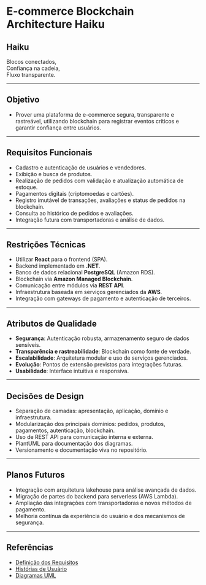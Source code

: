 # E-commerce Blockchain Architecture Haiku

## Haiku

Blocos conectados,  
Confiança na cadeia,  
Fluxo transparente.

---

## Objetivo

- Prover uma plataforma de e-commerce segura, transparente e rastreável, utilizando blockchain para registrar eventos críticos e garantir confiança entre usuários.

---

## Requisitos Funcionais

- Cadastro e autenticação de usuários e vendedores.
- Exibição e busca de produtos.
- Realização de pedidos com validação e atualização automática de estoque.
- Pagamentos digitais (criptomoedas e cartões).
- Registro imutável de transações, avaliações e status de pedidos na blockchain.
- Consulta ao histórico de pedidos e avaliações.
- Integração futura com transportadoras e análise de dados.

---

## Restrições Técnicas

- Utilizar **React** para o frontend (SPA).
- Backend implementado em **.NET**.
- Banco de dados relacional **PostgreSQL** (Amazon RDS).
- Blockchain via **Amazon Managed Blockchain**.
- Comunicação entre módulos via **REST API**.
- Infraestrutura baseada em serviços gerenciados da **AWS**.
- Integração com gateways de pagamento e autenticação de terceiros.

---

## Atributos de Qualidade

- **Segurança**: Autenticação robusta, armazenamento seguro de dados sensíveis.
- **Transparência e rastreabilidade**: Blockchain como fonte de verdade.
- **Escalabilidade**: Arquitetura modular e uso de serviços gerenciados.
- **Evolução**: Pontos de extensão previstos para integrações futuras.
- **Usabilidade**: Interface intuitiva e responsiva.

---

## Decisões de Design

- Separação de camadas: apresentação, aplicação, domínio e infraestrutura.
- Modularização dos principais domínios: pedidos, produtos, pagamentos, autenticação, blockchain.
- Uso de REST API para comunicação interna e externa.
- PlantUML para documentação dos diagramas.
- Versionamento e documentação viva no repositório.

---

## Planos Futuros

- Integração com arquitetura lakehouse para análise avançada de dados.
- Migração de partes do backend para serverless (AWS Lambda).
- Ampliação das integrações com transportadoras e novos métodos de pagamento.
- Melhoria contínua da experiência do usuário e dos mecanismos de segurança.

---

## Referências

- [Definição dos Requisitos](../definicao_trabalho_final_g4.md)
- [Histórias de Usuário](https://github.com/gilmarUFG/rs_es_20251_g4/tree/estudante/trabalho_final/historias_usuarios)
- [Diagramas UML](../modelos_uml)

